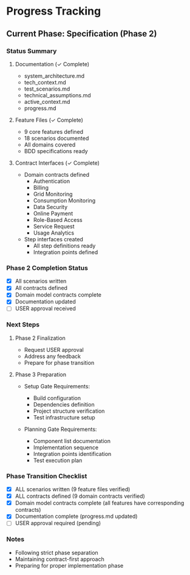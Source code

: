# Progress Tracking

## Current Phase: Specification (Phase 2)

### Status Summary
1. Documentation (✓ Complete)
   - system_architecture.md
   - tech_context.md
   - test_scenarios.md
   - technical_assumptions.md
   - active_context.md
   - progress.md

2. Feature Files (✓ Complete)
   - 9 core features defined
   - 18 scenarios documented
   - All domains covered
   - BDD specifications ready

3. Contract Interfaces (✓ Complete)
   - Domain contracts defined
     - Authentication
     - Billing
     - Grid Monitoring
     - Consumption Monitoring
     - Data Security
     - Online Payment
     - Role-Based Access
     - Service Request
     - Usage Analytics
   - Step interfaces created
     - All step definitions ready
     - Integration points defined

### Phase 2 Completion Status
- [x] All scenarios written
- [x] All contracts defined
- [x] Domain model contracts complete
- [x] Documentation updated
- [ ] USER approval received

### Next Steps
1. Phase 2 Finalization
   - Request USER approval
   - Address any feedback
   - Prepare for phase transition

2. Phase 3 Preparation
   - Setup Gate Requirements:
     - Build configuration
     - Dependencies definition
     - Project structure verification
     - Test infrastructure setup

   - Planning Gate Requirements:
     - Component list documentation
     - Implementation sequence
     - Integration points identification
     - Test execution plan

### Phase Transition Checklist
- [x] ALL scenarios written (9 feature files verified)
- [x] ALL contracts defined (9 domain contracts verified)
- [x] Domain model contracts complete (all features have corresponding contracts)
- [x] Documentation complete (progress.md updated)
- [ ] USER approval required (pending)

### Notes
- Following strict phase separation
- Maintaining contract-first approach
- Preparing for proper implementation phase
